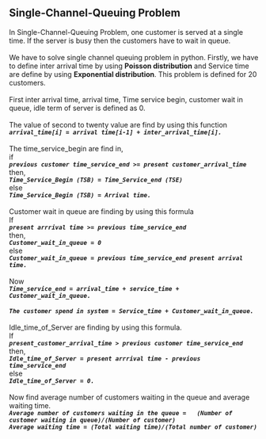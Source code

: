 ## Single-Channel-Queuing Problem 
In Single-Channel-Queuing Problem, one customer is served at a single time. If the server is busy then the customers have to wait in queue.<br/><br/>
We have to solve single channel queuing problem in python. Firstly, we have to define inter arrival time by using **Poisson distribution** and Service time are define by using
**Exponential distribution**. This problem is defined for 20 customers.<br/><br/>
First inter arrival time, arrival time, Time service begin, customer wait in queue, idle term of server is defined as 0.<br/><br/>
The value of second to twenty value are find by using this function <br/>
        ***`arrival_time[i] = arrival time[i-1] + inter_arrival_time[i].`***<br/><br/>
The time_service_begin are find in,<br/> if<br/> ***`previous customer time_service_end >= present customer_arrival_time`*** <br/>then, <br/>***`Time_Service_Begin (TSB) = Time_Service_end (TSE)`***<br/> else<br/>***`Time_Service_Begin (TSB) = Arrival time.`***<br/><br/>
Customer wait in queue are finding by using this formula <br/>If<br/> ***`present arrrival time >= previous time_service_end`*** <br/>then,<br/> ***`Customer_wait_in_queue = 0`***<br/> else <br/>***`Customer_wait_in_queue = previous time_service_end present arrival time.`***<br/><br/>
Now<br/> ***`Time_service_end = arrival_time + service_time + Customer_wait_in_queue.`***<br/><br/>
***`The customer spend in system = Service_time + Customer_wait_in_queue.`*** <br/><br/>
Idle_time_of_Server are finding by using this formula.<br/>
 If<br/> ***`present_customer_arrival_time > previous customer time_service_end`***<br/> then,<br/> ***`Idle_time_of_Server = present arrrival time - previous time_service_end`***<br/> else<br/> ***`Idle_time_of_Server = 0.`***<br/><br/>
Now find average number of customers waiting in the queue and average waiting time.<br/>
	***`Average number of customers waiting in the queue =   (Number of customer waiting in queue)/(Number of customer)`***<br/>
	***`Average waiting time = (Total waiting time)/(Total number of customer)`***<br/>
    
